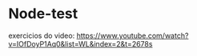 # Node-test
exercicios do video:
https://www.youtube.com/watch?v=IOfDoyP1Aq0&list=WL&index=2&t=2678s
